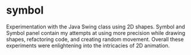 # symbol
Experimentation with the Java Swing class using 2D shapes. Symbol and Symbol panel contain my attempts at using more precision while drawing shapes, refactoring code, and creating random movement. Overall these experiments were enlightening into the intricacies of 2D animation.

